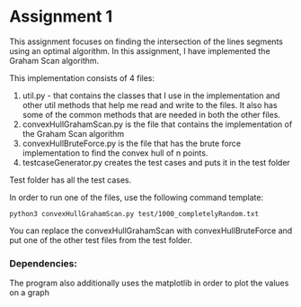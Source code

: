 # Assignment 1

This assignment focuses on finding the intersection of the lines segments using an optimal algorithm. In this assignment, I have implemented the Graham Scan algorithm.

This implementation consists of 4 files:
1. util.py - that contains the classes that I use in the implementation and other util methods that help me read and write to the files. It also has some of the common methods that are needed in both the other files.
2. convexHullGrahamScan.py is the file that contains the implementation of the Graham Scan algorithm
3. convexHullBruteForce.py is the file that has the brute force implementation to find the convex hull of n points.
4. testcaseGenerator.py creates the test cases and puts it in the test folder

Test folder has all the test cases.

In order to run one of the files, use the following command template:

``` python3 convexHullGrahamScan.py test/1000_completelyRandom.txt ```

You can replace the convexHullGrahamScan with convexHullBruteForce and put one of the other test files from the test folder.

### Dependencies:
The program also additionally uses the matplotlib in order to plot the values on a graph